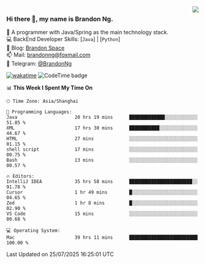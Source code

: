 <img  align="right" src="https://github-readme-stats-brandon0824.vercel.app/api/top-langs/?username=brandon0824&layout=compact">

### Hi there 👋, my name is Brandon Ng.

🌱 A programmer with Java/Spring as the main technology stack.  
💻 BackEnd Developer Skills: [`Java`] | [`Python`]  
📝 Blog: [Brandon Space](https://blog.brandonng.cc)  
📫 Mail: brandonng@foxmail.com  
📰 Telegram: [@BrandonNg](https://t.me/BrandonNg24)  

[![wakatime](https://wakatime.com/badge/user/940cafbf-f9d5-4b24-9a07-19bb072f52bb.svg)](https://wakatime.com/@940cafbf-f9d5-4b24-9a07-19bb072f52bb)
![CodeTime badge](https://img.shields.io/endpoint?style=plastic&url=https%3A%2F%2Fapi.codetime.dev%2Fshield%3Fid%3D128%26project%3D%26in%3D604800000)

<!--START_SECTION:waka-->
📊 **This Week I Spent My Time On** 

```text
🕑︎ Time Zone: Asia/Shanghai

💬 Programming Languages: 
Java                     20 hrs 19 mins      █████████████░░░░░░░░░░░░   51.85 % 
XML                      17 hrs 30 mins      ███████████░░░░░░░░░░░░░░   44.67 % 
HTML                     27 mins             ░░░░░░░░░░░░░░░░░░░░░░░░░   01.15 % 
shell script             17 mins             ░░░░░░░░░░░░░░░░░░░░░░░░░   00.75 % 
Bash                     13 mins             ░░░░░░░░░░░░░░░░░░░░░░░░░   00.57 % 

🔥 Editors: 
IntelliJ IDEA            35 hrs 58 mins      ███████████████████████░░   91.78 % 
Cursor                   1 hr 49 mins        █░░░░░░░░░░░░░░░░░░░░░░░░   04.65 % 
Zed                      1 hr 8 mins         █░░░░░░░░░░░░░░░░░░░░░░░░   02.90 % 
VS Code                  15 mins             ░░░░░░░░░░░░░░░░░░░░░░░░░   00.68 % 

💻 Operating System: 
Mac                      39 hrs 11 mins      █████████████████████████   100.00 % 
```


 Last Updated on 25/07/2025 16:25:01 UTC
<!--END_SECTION:waka-->
